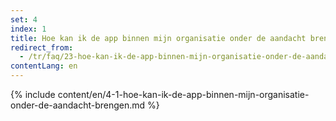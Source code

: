 ```yaml
---
set: 4
index: 1
title: Hoe kan ik de app binnen mijn organisatie onder de aandacht brengen?
redirect_from: 
  - /tr/faq/23-hoe-kan-ik-de-app-binnen-mijn-organisatie-onder-de-aandacht-brengen
contentLang: en
---
```

{% include content/en/4-1-hoe-kan-ik-de-app-binnen-mijn-organisatie-onder-de-aandacht-brengen.md %}
